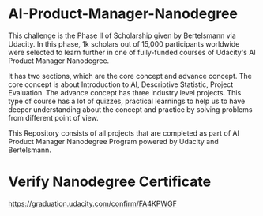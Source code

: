 # AI-Product-Manager-Nanodegree

This challenge is the Phase II of Scholarship given by Bertelsmann via Udacity. In this phase, 1k scholars out of 15,000 participants worldwide were selected to learn further in one of fully-funded courses of Udacity's AI Product Manager Nanodegree.

It has two sections, which are the core concept and advance concept. The core concept is about Introduction to AI, Descriptive Statistic, Project Evaluation. The advance concept has three industry level projects. This type of course has a lot of quizzes, practical learnings to help us to have deeper understanding about the concept and practice by solving problems from different point of view.

This Repository consists of all projects that are completed as part of AI Product Manager Nanodegree Program powered by Udacity and Bertelsmann.

# Verify Nanodegree Certificate 

https://graduation.udacity.com/confirm/FA4KPWGF
